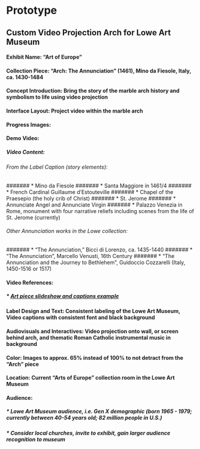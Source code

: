 # Prototype

## Custom Video Projection Arch for Lowe Art Museum

#### Exhibit Name: “Art of Europe”

#### Collection Piece: “Arch: The Annunciation” (1461), Mino da Fiesole, Italy, ca. 1430-1484

#### Concept Introduction: Bring the story of the marble arch history and symbolism to life using video projection

#### Interface Layout: Project video within the marble arch

#### Progress Images:

#### Demo Video:

##### Video Content:

###### From the Label Caption (story elements):
####### * Mino da Fiesole
####### * Santa Maggiore in 1461/4
####### * French Cardinal Guillaume d’Estouteville
####### * Chapel of the Praesepio (the holy crib of Christ)
####### * St. Jerome
####### * Annunciate Angel and Annunciate Virgin
####### * Palazzo Venezia in Rome, monument with four narrative reliefs including scenes from the life of St. Jerome (currently)

###### Other Annunciation works in the Lowe collection:
####### * “The Annunciation,” Bicci di Lorenzo, ca. 1435-1440
####### * “The Annunciation”, Marcello Venusti, 16th Century
####### * “The Annunciation and the Journey to Bethlehem”, Guidoccio Cozzarelli (Italy, 1450-1516 or 1517)

#### Video References:
##### * [Art piece slideshow and captions example](https://vimeo.com/318373891)

#### Label Design and Text: Consistent labeling of the Lowe Art Museum, Video captions with consistent font and black background

#### Audiovisuals and Interactives: Video projection onto wall, or screen behind arch, and thematic Roman Catholic instrumental music in background

#### Color: Images to approx. 65% instead of 100% to not detract from the “Arch” piece

#### Location: Current “Arts of Europe” collection room in the Lowe Art Museum

#### Audience:
##### * Lowe Art Museum audience, i.e. Gen X demographic (born 1965 - 1979; currently between 40-54 years old; 82 million people in U.S.)
##### * Consider local churches, invite to exhibit, gain larger audience recognition to museum

